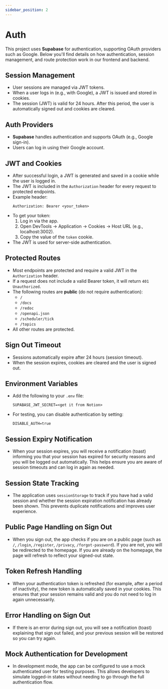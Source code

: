 ```yaml
---
sidebar_position: 2
---
```


# Auth

This project uses **Supabase** for authentication, supporting OAuth providers such as Google. Below you'll find details on how authentication, session management, and route protection work in our frontend and backend.

## Session Management
- User sessions are managed via JWT tokens.
- When a user logs in (e.g., with Google), a JWT is issued and stored in cookies.
- The session (JWT) is valid for 24 hours. After this period, the user is automatically signed out and cookies are cleared.

## Auth Providers
- **Supabase** handles authentication and supports OAuth (e.g., Google sign-in).
- Users can log in using their Google account.

## JWT and Cookies
- After successful login, a JWT is generated and saved in a cookie while the user is logged in.
- The JWT is included in the `Authorization` header for every request to protected endpoints.
- Example header:
  ```http
  Authorization: Bearer <your_token>
  ```
- To get your token:
  1. Log in via the app.
  2. Open DevTools → Application → Cookies → Host URL (e.g., localhost:3002).
  3. Copy the value of the `token` cookie.
- The JWT is used for server-side authentication.

## Protected Routes
- Most endpoints are protected and require a valid JWT in the `Authorization` header.
- If a request does not include a valid Bearer token, it will return `401 Unauthorized`.
- The following routes are **public** (do not require authentication):
  - `/`
  - `/docs`
  - `/redoc`
  - `/openapi.json`
  - `/scheduler/tick`
  - `/topics`
- All other routes are protected.


## Sign Out Timeout
- Sessions automatically expire after 24 hours (session timeout).
- When the session expires, cookies are cleared and the user is signed out.

## Environment Variables
- Add the following to your `.env` file:
  ```env
  SUPABASE_JWT_SECRET=<get it from Notion>
  ```
- For testing, you can disable authentication by setting:
  ```env
  DISABLE_AUTH=true
  ```

## Session Expiry Notification
- When your session expires, you will receive a notification (toast) informing you that your session has expired for security reasons and you will be logged out automatically. This helps ensure you are aware of session timeouts and can log in again as needed.

## Session State Tracking
- The application uses `sessionStorage` to track if you have had a valid session and whether the session expiration notification has already been shown. This prevents duplicate notifications and improves user experience.

## Public Page Handling on Sign Out
- When you sign out, the app checks if you are on a public page (such as `/`, `/login`, `/register`, `/privacy`, `/forgot-password`). If you are not, you will be redirected to the homepage. If you are already on the homepage, the page will refresh to reflect your signed-out state.

## Token Refresh Handling
- When your authentication token is refreshed (for example, after a period of inactivity), the new token is automatically saved in your cookies. This ensures that your session remains valid and you do not need to log in again unnecessarily.

## Error Handling on Sign Out
- If there is an error during sign out, you will see a notification (toast) explaining that sign out failed, and your previous session will be restored so you can try again.

## Mock Authentication for Development
- In development mode, the app can be configured to use a mock authenticated user for testing purposes. This allows developers to simulate logged-in states without needing to go through the full authentication flow.
